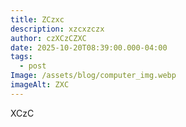 ```yaml
---
title: ZCzxc
description: xzcxzczx
author: czXCzCZXC
date: 2025-10-20T08:39:00.000-04:00
tags:
  - post
Image: /assets/blog/computer_img.webp
imageAlt: ZXC
---
```

XCzC

